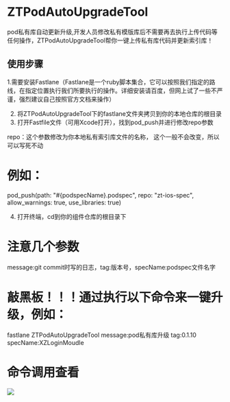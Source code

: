 # ZTPodAutoUpgradeTool
pod私有库自动更新升级,开发人员修改私有模版库后不需要再去执行上传代码等任何操作，ZTPodAutoUpgradeTool帮你一键上传私有库代码并更新索引库！

## 使用步骤

1.需要安装Fastlane（Fastlane是一个ruby脚本集合，它可以按照我们指定的路线，在指定位置执行我们所要执行的操作。详细安装请百度，但网上试了一些不严谨，强烈建议自己按照官方文档来操作）

2. 将ZTPodAutoUpgradeTool下的fastlane文件夹拷贝到你的本地仓库的根目录
3. 打开Fastfile文件（可用Xcode打开），找到pod_push并进行修改repo参数

repo：这个参数修改为你本地私有索引库文件的名称， 这个一般不会改变，所以可以写死不动
# 例如：
pod_push(path: "#{podspecName}.podspec", repo: "zt-ios-spec", allow_warnings: true, use_libraries: true)

4. 打开终端，cd到你的组件仓库的根目录下

# 注意几个参数
 message:git commit时写的日志，tag:版本号，specName:podspec文件名字

# 敲黑板！！！通过执行以下命令来一键升级，例如：
fastlane ZTPodAutoUpgradeTool message:pod私有库升级 tag:0.1.10 specName:XZLoginMoudle

# 命令调用查看
![](https://img-blog.csdnimg.cn/20190307151939975.png?x-oss-process=image/watermark,type_ZmFuZ3poZW5naGVpdGk,shadow_10,text_aHR0cHM6Ly9ibG9nLmNzZG4ubmV0L3NhY3JpZmljZTEyMw==,size_16,color_FFFFFF,t_70)

